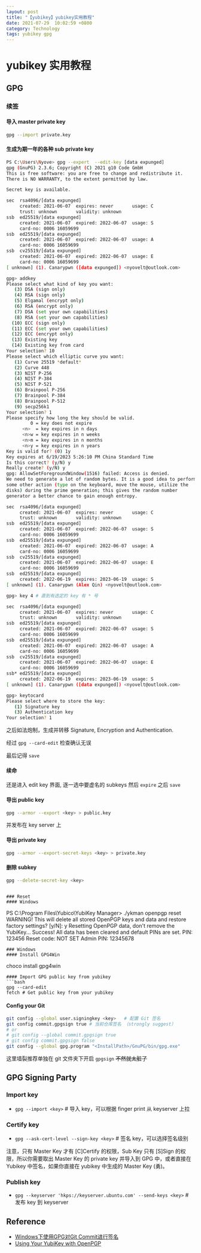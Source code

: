 ```yaml
---
layout: post
title: "【yubikey】yubikey实用教程"
date: 2021-07-29  10:02:59 +0800
category: Technology
tags: yubikey gpg
---
```


# yubikey 实用教程
## GPG 

### 续签
#### 导入 master private key
```bash
gpg --import private.key
```
#### 生成为期一年的各种 sub private key
```bash
PS C:\Users\Nyove> gpg --expert  --edit-key [data expunged]
gpg (GnuPG) 2.3.6; Copyright (C) 2021 g10 Code GmbH
This is free software: you are free to change and redistribute it.
There is NO WARRANTY, to the extent permitted by law.

Secret key is available.

sec  rsa4096/[data expunged]
     created: 2021-06-07  expires: never       usage: C
     trust: unknown       validity: unknown
ssb  ed25519/[data expunged]
     created: 2021-06-07  expired: 2022-06-07  usage: S
     card-no: 0006 16059699
ssb  ed25519/[data expunged]
     created: 2021-06-07  expired: 2022-06-07  usage: A
     card-no: 0006 16059699
ssb  cv25519/[data expunged]
     created: 2021-06-07  expired: 2022-06-07  usage: E
     card-no: 0006 16059699
[ unknown] (1). Canarypwn ([data expunged]) <nyovelt@outlook.com>

gpg> addkey
Please select what kind of key you want:
   (3) DSA (sign only)
   (4) RSA (sign only)
   (5) Elgamal (encrypt only)
   (6) RSA (encrypt only)
   (7) DSA (set your own capabilities)
   (8) RSA (set your own capabilities)
  (10) ECC (sign only)
  (11) ECC (set your own capabilities)
  (12) ECC (encrypt only)
  (13) Existing key
  (14) Existing key from card
Your selection? 10
Please select which elliptic curve you want:
   (1) Curve 25519 *default*
   (2) Curve 448
   (3) NIST P-256
   (4) NIST P-384
   (5) NIST P-521
   (6) Brainpool P-256
   (7) Brainpool P-384
   (8) Brainpool P-512
   (9) secp256k1
Your selection? 1
Please specify how long the key should be valid.
         0 = key does not expire
      <n>  = key expires in n days
      <n>w = key expires in n weeks
      <n>m = key expires in n months
      <n>y = key expires in n years
Key is valid for? (0) 1y
Key expires at 6/19/2023 5:26:10 PM China Standard Time
Is this correct? (y/N) y
Really create? (y/N) y
gpg: AllowSetForegroundWindow(1516) failed: Access is denied.
We need to generate a lot of random bytes. It is a good idea to perform
some other action (type on the keyboard, move the mouse, utilize the
disks) during the prime generation; this gives the random number
generator a better chance to gain enough entropy.

sec  rsa4096/[data expunged]
     created: 2021-06-07  expires: never       usage: C
     trust: unknown       validity: unknown
ssb  ed25519/[data expunged]
     created: 2021-06-07  expired: 2022-06-07  usage: S
     card-no: 0006 16059699
ssb  ed25519/[data expunged]
     created: 2021-06-07  expired: 2022-06-07  usage: A
     card-no: 0006 16059699
ssb  cv25519/[data expunged]
     created: 2021-06-07  expired: 2022-06-07  usage: E
     card-no: 0006 16059699
ssb  ed25519/[data expunged]
     created: 2022-06-19  expires: 2023-06-19  usage: S
[ unknown] (1). Canarypwn (Alex Qin) <nyovelt@outlook.com>

gpg> key 4 # 直到有选定的 key 有 * 号

sec  rsa4096/[data expunged]
     created: 2021-06-07  expires: never       usage: C
     trust: unknown       validity: unknown
ssb  ed25519/[data expunged]
     created: 2021-06-07  expired: 2022-06-07  usage: S
     card-no: 0006 16059699
ssb  ed25519/[data expunged]
     created: 2021-06-07  expired: 2022-06-07  usage: A
     card-no: 0006 16059699
ssb  cv25519/[data expunged]
     created: 2021-06-07  expired: 2022-06-07  usage: E
     card-no: 0006 16059699
ssb* ed25519/[data expunged]
     created: 2022-06-19  expires: 2023-06-19  usage: S
[ unknown] (1). Canarypwn ([data expunged]) <nyovelt@outlook.com>

gpg> keytocard
Please select where to store the key:
   (1) Signature key
   (3) Authentication key
Your selection? 1
```

之后如法炮制，生成并转移 Signature, Encryption and Authentication.

经过 `gpg --card-edit` 检查确认无误

最后记得 `save`

#### 续命
还是进入 edit key 界面, 逐一选中要虚名的 subkeys 然后 `expire` 之后 `save`

#### 导出 public key
```bash
gpg --armor --export <key> > public.key
```
并发布在 key server 上

#### 导出 private key 
```bash
gpg --armor --export-secret-keys <key> > private.key
```
#### 删除 subkey
```bash 
gpg --delete-secret-key <key>
```
```

### Reset
#### Windows
```
PS C:\Program Files\Yubico\YubiKey Manager> ./ykman openpgp reset
WARNING! This will delete all stored OpenPGP keys and data and restore factory settings? [y/N]: y
Resetting OpenPGP data, don't remove the YubiKey...
Success! All data has been cleared and default PINs are set.
PIN:         123456
Reset code:  NOT SET
Admin PIN:   12345678

```
### Windows
#### Install GPG4Win
```
choco install gpg4win
```
#### Import GPG public key from yubikey
```bash
gpg --card-edit
fetch # Get public key from your yubikey
```
#### Config your Git
```bash
git config --global user.signingkey <key>   # 配置 Git 签名
git config commit.gpgsign true # 当前仓库签名 （strongly suggest）
# or
# git config --global commit.gpgsign true
# git config commit.gpgsign false
git config --global gpg.program "<InstallPath>/GnuPG/bin/gpg.exe"
```
这里墙裂推荐单独在 git 文件夹下开启 `gpgsign` <del>不然就太脏了</del>


## GPG Signing Party
### Import key
- `gpg --import <key>` # 导入 key，可以根据 finger print 从 keyserver 上拉

### Certify key
- `gpg --ask-cert-level --sign-key <key>` # 签名 key，可以选择签名级别

注意，只有 Master Key 才有 [C]Certify 的权限，Sub Key 只有 [S]Sign 的权限，所以你需要取出 Master Key 的 private key 并导入到 GPG 中，或者直接在 Yubikey 中签名，如果你直接在 yubikey 中生成的 Master Key (勇)。

### Publish key
- `gpg --keyserver 'hkps://keyserver.ubuntu.com' --send-keys <key>` # 发布 key 到 keyserver


## Reference
- [Windows下使用GPG对Git Commit进行签名](https://www.liesauer.net/blog/post/sign-git-commit-with-gpg-under-windows.html)
- [Using Your YubiKey with OpenPGP](https://support.yubico.com/hc/en-us/articles/360013790259-Using-Your-YubiKey-with-OpenPGP)
